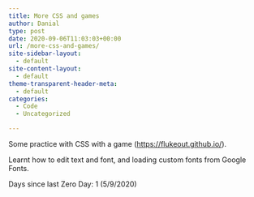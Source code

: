 ```yaml
---
title: More CSS and games
author: Danial
type: post
date: 2020-09-06T11:03:03+00:00
url: /more-css-and-games/
site-sidebar-layout:
  - default
site-content-layout:
  - default
theme-transparent-header-meta:
  - default
categories:
  - Code
  - Uncategorized

---
```

Some practice with CSS with a game (https://flukeout.github.io/).

Learnt how to edit text and font, and loading custom fonts from Google Fonts.

Days since last Zero Day: 1 (5/9/2020)